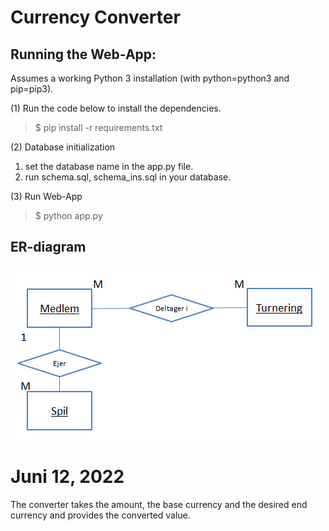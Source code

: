 # Currency Converter
## Running the Web-App:

Assumes a working Python 3 installation (with python=python3 and pip=pip3).

(1) Run the code below to install the dependencies.

>$ pip install -r requirements.txt

(2) Database initialization
1. set the database name in the app.py file.
2. run schema.sql, schema_ins.sql in your database.

(3) Run Web-App
>$ python app.py

## ER-diagram

![alt text](https://github.com/Rasmushoy/currency_converter/blob/main/img.png)


# Juni 12, 2022
The converter takes the amount, the base currency and the desired end currency and provides the converted value. 



